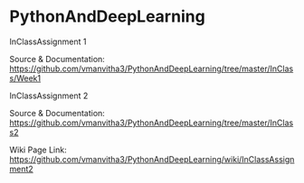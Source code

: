 # PythonAndDeepLearning

InClassAssignment 1

Source & Documentation: https://github.com/vmanvitha3/PythonAndDeepLearning/tree/master/InClass/Week1

InClassAssignment 2 

Source & Documentation: https://github.com/vmanvitha3/PythonAndDeepLearning/tree/master/InClass2

Wiki Page Link: https://github.com/vmanvitha3/PythonAndDeepLearning/wiki/InClassAssignment2

